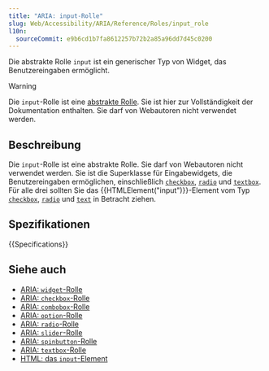 ```yaml
---
title: "ARIA: input-Rolle"
slug: Web/Accessibility/ARIA/Reference/Roles/input_role
l10n:
  sourceCommit: e9b6cd1b7fa8612257b72b2a85a96dd7d45c0200
---
```


Die abstrakte Rolle `input` ist ein generischer Typ von Widget, das Benutzereingaben ermöglicht.

> [!WARNING]
> Die `input`-Rolle ist eine [abstrakte Rolle](/de/docs/Web/Accessibility/ARIA/Reference/Roles#6._abstract_roles). Sie ist hier zur Vollständigkeit der Dokumentation enthalten. Sie darf von Webautoren nicht verwendet werden.

## Beschreibung

Die `input`-Rolle ist eine abstrakte Rolle. Sie darf von Webautoren nicht verwendet werden. Sie ist die Superklasse für Eingabewidgets, die Benutzereingaben ermöglichen, einschließlich [`checkbox`](/de/docs/Web/Accessibility/ARIA/Reference/Roles/checkbox_role), [`radio`](/de/docs/Web/Accessibility/ARIA/Reference/Roles/radio_role) und [`textbox`](/de/docs/Web/Accessibility/ARIA/Reference/Roles/textbox_role). Für alle drei sollten Sie das {{HTMLElement("input")}}-Element vom Typ [`checkbox`](/de/docs/Web/HTML/Reference/Elements/input/checkbox), [`radio`](/de/docs/Web/HTML/Reference/Elements/input/radio) und [`text`](/de/docs/Web/HTML/Reference/Elements/input/text) in Betracht ziehen.

## Spezifikationen

{{Specifications}}

## Siehe auch

- [ARIA: `widget`-Rolle](/de/docs/Web/Accessibility/ARIA/Reference/Roles/widget_role)
- [ARIA: `checkbox`-Rolle](/de/docs/Web/Accessibility/ARIA/Reference/Roles/checkbox_role)
- [ARIA: `combobox`-Rolle](/de/docs/Web/Accessibility/ARIA/Reference/Roles/combobox_role)
- [ARIA: `option`-Rolle](/de/docs/Web/Accessibility/ARIA/Reference/Roles/option_role)
- [ARIA: `radio`-Rolle](/de/docs/Web/Accessibility/ARIA/Reference/Roles/radio_role)
- [ARIA: `slider`-Rolle](/de/docs/Web/Accessibility/ARIA/Reference/Roles/slider_role)
- [ARIA: `spinbutton`-Rolle](/de/docs/Web/Accessibility/ARIA/Reference/Roles/spinbutton_role)
- [ARIA: `textbox`-Rolle](/de/docs/Web/Accessibility/ARIA/Reference/Roles/textbox_role)
- [HTML: das `input`-Element](/de/docs/Web/HTML/Reference/Elements/input)
